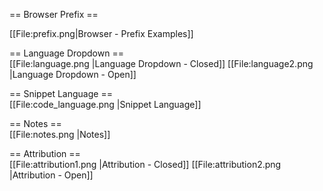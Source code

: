 == Browser Prefix ==
<br />

[[File:prefix.png|Browser - Prefix Examples]]

== Language Dropdown ==
<br />
[[File:language.png |Language Dropdown - Closed]]
[[File:language2.png |Language Dropdown - Open]]

== Snippet Language ==
<br />
[[File:code_language.png |Snippet Language]]

== Notes ==
<br />
[[File:notes.png |Notes]]

== Attribution ==
<br />
[[File:attribution1.png |Attribution - Closed]]
[[File:attribution2.png |Attribution - Open]]